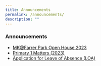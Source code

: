 ```yaml
---
title: Announcements
permalink: /announcements/
description: ""
---
```

### Announcements

* [MK@Farrer Park Open House 2023](https://www.farrerparkpri.moe.edu.sg/moe-kindergarten/permalink/)
* [Primary 1 Matters (2023)](https://staging.d2n2vioi5ki3lh.amplifyapp.com/for-parents/News-and-Information/p1-to-p6-matters/) 
* [Application for Leave of Absence (LOA)](https://staging.d2n2vioi5ki3lh.amplifyapp.com/for-parents/News-and-Information/p1-to-p6-matters/)
